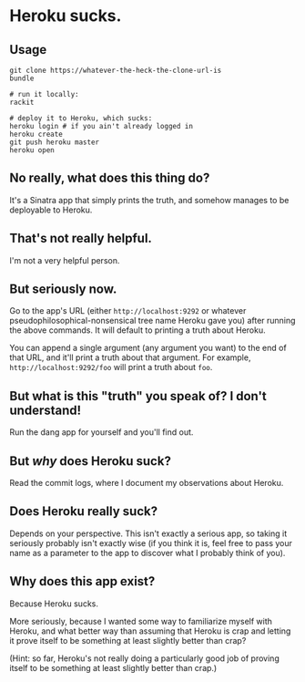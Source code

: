 # Heroku sucks.

## Usage

	git clone https://whatever-the-heck-the-clone-url-is
	bundle
	
	# run it locally:
	rackit
	
	# deploy it to Heroku, which sucks:
	heroku login # if you ain't already logged in
	heroku create
	git push heroku master
	heroku open

## No really, what does this thing do?

It's a Sinatra app that simply prints the truth, and somehow manages to be deployable to Heroku.

## That's not really helpful.

I'm not a very helpful person.

## But seriously now.

Go to the app's URL (either `http://localhost:9292` or whatever pseudophilosophical-nonsensical tree name Heroku gave you) after running the above commands.  It will default to printing a truth about Heroku.

You can append a single argument (any argument you want) to the end of that URL, and it'll print a truth about that argument.  For example, `http://localhost:9292/foo` will print a truth about `foo`.

## But what is this "truth" you speak of?  I don't understand!

Run the dang app for yourself and you'll find out.

## But *why* does Heroku suck?

Read the commit logs, where I document my observations about Heroku.

## Does Heroku really suck?

Depends on your perspective.  This isn't exactly a serious app, so taking it seriously probably isn't exactly wise (if you think it is, feel free to pass your name as a parameter to the app to discover what I probably think of you).

## Why does this app exist?

Because Heroku sucks.

More seriously, because I wanted some way to familiarize myself with Heroku, and what better way than assuming that Heroku is crap and letting it prove itself to be something at least slightly better than crap?

(Hint: so far, Heroku's not really doing a particularly good job of proving itself to be something at least slightly better than crap.)